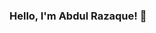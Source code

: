 ### Hello, I'm Abdul Razaque! 👋

<!--
**razaquegoraya007/razaquegoraya007** is a ✨ _special_ ✨ repository because its `README.md` (this file) appears on your GitHub profile.

Here are some ideas to get you started:

- 🔭 I’m currently doing BSCS (Specialization in AI) Sukkur IBA University wallet.
- 🌱 I’m currently learning Data Structures and Algorithms
- 👯 I’m enthusiatic to collaborate on OpenSource Projects
- 💬 Ask me about any tech realted stuff
- 📫 How to reach me: ...
- 😄 Pronouns: He/His
-->
